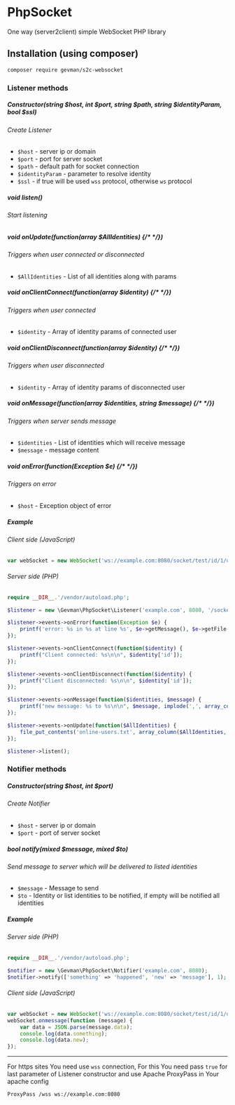 # PhpSocket

One way (server2client) simple WebSocket PHP library

## Installation (using composer)

```bash
composer require gevman/s2c-websocket
```

### Listener methods

##### Constructor(string $host, int $port, string $path, string $identityParam, bool $ssl)
###### Create Listener
- `$host` - server ip or domain
- `$port` - port for server socket
- `$path` - default path for socket connection
- `$identityParam` - parameter to resolve identity
- `$ssl` - if true will be used `wss` protocol, otherwise `ws` protocol

##### void listen()
###### Start listening

##### void onUpdate(function(array $AllIdentities) {/* */})
###### Triggers when user connected or disconnected
- `$AllIdentities` - List of all identities along with params

##### void onClientConnect(function(array $identity) {/* */})
###### Triggers when user connected
- `$identity` - Array of identity params of connected user

##### void onClientDisconnect(function(array $identity) {/* */})
###### Triggers when user disconnected
- `$identity` - Array of identity params of disconnected user

##### void onMessage(function(array $identities, string $message) {/* */})
###### Triggers when server sends message
- `$identities` - List of identities which will receive message
- `$message` - message content

##### void onError(function(Exception $e) {/* */})
###### Triggers on error
- `$host` - Exception object of error

##### Example

###### Client side (JavaScript)
```javascript
var webSocket = new WebSocket('ws://example.com:8080/socket/test/id/1/username/test/some-param/some-value');
```
###### Server side (PHP)
```php
require __DIR__.'/vendor/autoload.php';

$listener = new \Gevman\PhpSocket\Listener('example.com', 8080, '/socket/test', 'id', false);

$listener->events->onError(function(Exception $e) {
    printf('error: %s in %s at line %s', $e->getMessage(), $e->getFile(), $e->getLine());
});

$listener->events->onClientConnect(function($identity) {
    printf("Client connected: %s\n\n", $identity['id']);
});

$listener->events->onClientDisconnect(function($identity) {
    printf("Client disconnected: %s\n\n", $identity['id']);
});

$listener->events->onMessage(function($identities, $message) {
    printf("new message: %s to %s\n\n", $message, implode(',', array_column($identities, 'id')));
});

$listener->events->onUpdate(function($AllIdentities) {
    file_put_contents('online-users.txt', array_column($AllIdentities, 'id'));
});

$listener->listen();
```

### Notifier methods

##### Constructor(string $host, int $port)
###### Create Notifier
- `$host` - server ip or domain
- `$port` - port of server socket

##### bool notify(mixed $message, mixed $to)
###### Send message to server which will be delivered to listed identities
- `$message` - Message to send
- `$to` - Identity or list identities to be notified, if empty will be notified all identities

##### Example

###### Server side (PHP)
```php
require __DIR__.'/vendor/autoload.php';

$notifier = new \Gevman\PhpSocket\Notifier('example.com', 8080);
$notifier->notify(['something' => 'happened', 'new' => 'message'], 1);
```

###### Client side (JavaScript)
```javascript
var webSocket = new WebSocket('ws://example.com:8080/socket/test/id/1/username/test/some-param/some-value');
webSocket.onmessage(function (message) {
    var data = JSON.parse(message.data);
    console.log(data.something);
    console.log(data.new);
});
```

---

For https sites You need use `wss` connection, For this You need pass `true` for last parameter of Listener constructor and use Apache ProxyPass in Your apache config
```apacheconfig
ProxyPass /wss ws://example.com:8080
```
